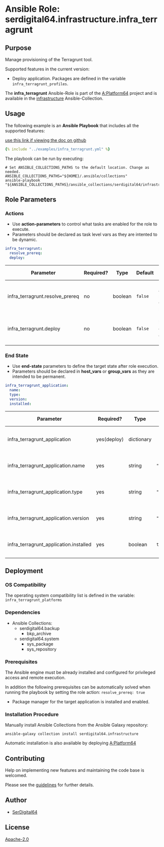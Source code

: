 # Ansible Role: serdigital64.infrastructure.infra_terragrunt

## Purpose

Manage provisioning of the Terragrunt tool.

Supported features in the current version:

- Deploy application. Packages are defined in the variable `infra_terragrunt_profiles`.

The **infra_terragrunt** Ansible-Role is part of the [A:Platform64](https://github.com/aplatform64/aplatform64) project and is available in the [infrastructure](https://aplatform64.readthedocs.io/en/latest/collections/infrastructure) Ansible-Collection.

## Usage

The following example is an **Ansible Playbook** that includes all the supported features:

[use this link if viewing the doc on github](https://github.com/aplatform64/infrastructure/blob/main/playbooks/infra_terragrunt.yml)

```yaml
{% include "../examples/infra_terragrunt.yml" %}
```

The playbook can be run by executing:

```shell
# Set ANSIBLE_COLLECTIONS_PATHS to the default location. Change as needed.
ANSIBLE_COLLECTIONS_PATHS="${HOME}/.ansible/collections"
ansible-playbook "${ANSIBLE_COLLECTIONS_PATHS}/ansible_collections/serdigital64/infrastructure/playbooks/infra_terragrunt.yml"
```

## Role Parameters

### Actions

- Use **action-parameters** to control what tasks are enabled for the role to execute.
- Parameters should be declared as task level vars as they are intented to be dynamic.

```yaml
infra_terragrunt:
  resolve_prereq:
  deploy:
```

| Parameter                       | Required? | Type    | Default | Purpose / Value                             |
| ------------------------------- | --------- | ------- | ------- | ------------------------------------------- |
| infra_terragrunt.resolve_prereq | no        | boolean | `false` | Enable automatic resolution of prequisites  |
| infra_terragrunt.deploy         | no        | boolean | `false` | Enable installation of application packages |

### End State

- Use **end-state** parameters to define the target state after role execution.
- Parameters should be declared in **host_vars** or **group_vars** as they are intended to be permanent.

```yaml
infra_terragrunt_application:
  name:
  type:
  version:
  installed:
```

| Parameter                              | Required?   | Type       | Default        | Purpose / Value                    |
| -------------------------------------- | ----------- | ---------- | -------------- | ---------------------------------- |
| infra_terragrunt_application           | yes(deploy) | dictionary |                | Set application package end state  |
| infra_terragrunt_application.name      | yes         | string     | `"terragrunt"` | Select application package name    |
| infra_terragrunt_application.type      | yes         | string     | `"brew"`       | Select application package type    |
| infra_terragrunt_application.version   | yes         | string     | `"latest"`     | Select application package version |
| infra_terragrunt_application.installed | yes         | boolean    | `true`         | Set application package end state  |

## Deployment

### OS Compatibility

The operating system compatibility list is defined in the variable: `infra_terragrunt_platforms`

### Dependencies

- Ansible Collections:
  - serdigital64.backup
    - bkp_archive
  - serdigital64.system
    - sys_package
    - sys_repository

### Prerequisites

The Ansible engine must be already installed and configured for privileged access and remote execution.

In addition the following prerequisites can be automatically solved when running the playbook by setting the role action: `resolve_prereq: true`

- Package manager for the target application is installed and enabled.

### Installation Procedure

Manually install Ansible Collections from the Ansible Galaxy repository:

```shell
ansible-galaxy collection install serdigital64.infrastructure
```

Automatic installation is also available by deploying [A:Platform64](https://aplatform64.readthedocs.io/en/latest/#deployment)

## Contributing

Help on implementing new features and maintaining the code base is welcomed.

Please see the [guidelines](https://aplatform64.readthedocs.io/en/latest/contributing/CONTRIBUTING) for further details.

## Author

- [SerDigital64](https://serdigital64.github.io/)

## License

[Apache-2.0](https://www.apache.org/licenses/LICENSE-2.0.txt)
